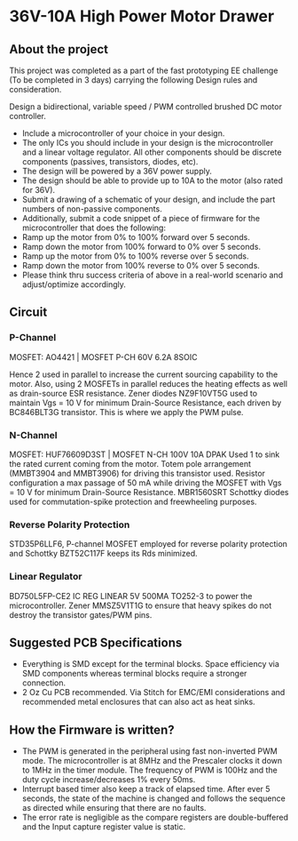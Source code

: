 # 36V-10A High Power Motor Drawer

## About the project
This project was completed as a part of the fast prototyping EE challenge (To be completed in 3 days) carrying the following Design rules and consideration.

Design a bidirectional, variable speed / PWM controlled brushed DC motor controller.
* Include a microcontroller of your choice in your design.
* The only ICs you should include in your design is the microcontroller and a linear voltage regulator. All other components should be discrete components (passives, transistors, diodes, etc).
* The design will be powered by a 36V power supply.
* The design should be able to provide up to 10A to the motor (also rated for 36V).
* Submit a drawing of a schematic of your design, and include the part numbers of non-passive components.
* Additionally, submit a code snippet of a piece of firmware for the microcontroller that does the following:
* Ramp up the motor from 0% to 100% forward over 5 seconds.
* Ramp down the motor from 100% forward to 0% over 5 seconds.
* Ramp up the motor from 0% to 100% reverse over 5 seconds.
* Ramp down the motor from 100% reverse to 0% over 5 seconds.
* Please think thru success criteria of above in a real-world scenario and adjust/optimize accordingly.

## Circuit
### P-Channel 
MOSFET: AO4421 | MOSFET P-CH 60V 6.2A 8SOIC

Hence 2 used in parallel to increase the current sourcing capability to the motor. Also, using 2 MOSFETs in parallel reduces the heating effects as well as drain-source ESR resistance.
Zener diodes NZ9F10VT5G used to maintain Vgs = 10 V for minimum Drain-Source Resistance, each driven by BC846BLT3G transistor. This is where we apply the PWM pulse.

### N-Channel 
MOSFET: HUF76609D3ST | MOSFET N-CH 100V 10A DPAK
Used 1 to sink the rated current coming from the motor. Totem pole arrangement (MMBT3904 and MMBT3906) for driving this transistor used. Resistor configuration a max passage of 50 mA while driving the MOSFET with Vgs = 10 V for minimum Drain-Source Resistance.
MBR1560SRT Schottky diodes used for commutation-spike protection and freewheeling purposes.

### Reverse Polarity Protection
STD35P6LLF6, P-channel MOSFET employed for reverse polarity protection and Schottky BZT52C117F keeps its Rds minimized.

### Linear Regulator
BD750L5FP-CE2 IC REG LINEAR 5V 500MA TO252-3 to power the microcontroller.
Zener MMSZ5V1T1G to ensure that heavy spikes do not destroy the transistor gates/PWM  pins. 

## Suggested PCB Specifications
* Everything is SMD except for the terminal blocks. Space efficiency via SMD components whereas terminal blocks require a stronger connection. 
* 2 Oz Cu PCB recommended. Via Stitch for EMC/EMI considerations and recommended metal enclosures that can also act as heat sinks.

## How the Firmware is written?
* The PWM is generated in the peripheral using fast non-inverted PWM mode. The microcontroller is at 8MHz and the Prescaler clocks it down to 1MHz in the timer module. The frequency of PWM is 100Hz and the duty cycle increase/decreases 1% every 50ms. 
* Interrupt based timer also keep a track of elapsed time. After ever 5 seconds, the state of the machine is changed and follows the sequence as directed while ensuring that there are no faults.
* The error rate is negligible as the compare registers are double-buffered and the Input capture register value is static.

